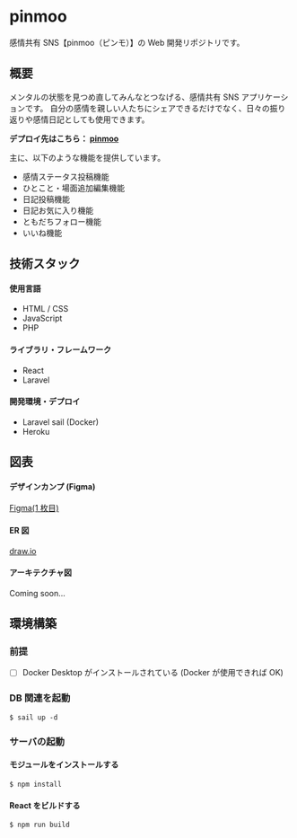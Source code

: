 # pinmoo

感情共有 SNS【pinmoo（ピンモ）】の Web 開発リポジトリです。

## 概要

メンタルの状態を見つめ直してみんなとつなげる、感情共有 SNS アプリケーションです。
自分の感情を親しい人たちにシェアできるだけでなく、日々の振り返りや感情日記としても使用できます。

**デプロイ先はこちら： [pinmoo](https://pinmoo-c1f82ba8fd13.herokuapp.com/)**

主に、以下のような機能を提供しています。

-   感情ステータス投稿機能
-   ひとこと・場面追加編集機能
-   日記投稿機能
-   日記お気に入り機能
-   ともだちフォロー機能
-   いいね機能

## 技術スタック

#### 使用言語

-   HTML / CSS
-   JavaScript
-   PHP

#### ライブラリ・フレームワーク

-   React
-   Laravel

#### 開発環境・デプロイ

-   Laravel sail (Docker)
-   Heroku

## 図表

#### デザインカンプ (Figma)

[Figma(1 枚目)](https://www.figma.com/design/y0EeR6LTAmpekd9KjZfDYh/Personal-Dev-vol.1?node-id=0-1&t=7dKLQp3UudksCL7J-1)

#### ER 図

[draw.io](https://drive.google.com/file/d/1fz6Q8OfgEQCYh6a-b_Tm4UTRYXT3L47G/view?usp=sharing)

#### アーキテクチャ図

Coming soon...

## 環境構築

### 前提

-   [ ] Docker Desktop がインストールされている (Docker が使用できれば OK)

### DB 関連を起動

```
$ sail up -d
```

### サーバの起動

#### モジュールをインストールする

```
$ npm install
```

#### React をビルドする

```
$ npm run build
```
